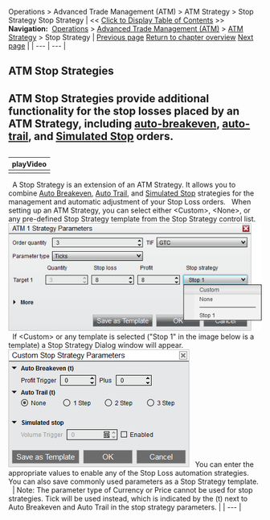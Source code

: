 ﻿
Operations \> Advanced Trade Management (ATM) \> ATM Strategy \> Stop Strategy
Stop Strategy
| \<\< [Click to Display Table of Contents](stop_strategy.md) \>\> **Navigation:**     [Operations](operations.md) \> [Advanced Trade Management (ATM)](advanced_trade_management_atm.md) \> [ATM Strategy](atm_strategy.md) \> Stop Strategy | [Previous page](atm_strategy_selection_mode.md) [Return to chapter overview](atm_strategy.md) [Next page](auto_breakeven.md) |
| --- | --- |
## ATM Stop Strategies
## ATM Stop Strategies provide additional functionality for the stop losses placed by an ATM Strategy, including [auto\-breakeven](auto_breakeven.md), [auto\-trail](auto_trail.md), and [Simulated Stop](simulated_stop_orders.md) orders.
## 
| playVideo |
| --- |
|  |

 
A Stop Strategy is an extension of an ATM Strategy. It allows you to combine [Auto Breakeven](auto_breakeven.md), [Auto Trail](auto_trail.md), and [Simulated Stop](simulated_stop_orders.md) strategies for the management and automatic adjustment of your Stop Loss orders.
 
When setting up an ATM Strategy, you can select either \<Custom\>, \<None\>, or any pre\-defined Stop Strategy template from the Stop Strategy control list.
 
![ATM_16](atm_16.png)
 
If \<Custom\> or any template is selected ("Stop 1" in the image below is a template) a Stop Strategy Dialog window will appear.
 
![ATM_16_StopStrat](atm_16_stopstrat.png)
 
You can enter the appropriate values to enable any of the Stop Loss automation strategies. You can also save commonly used parameters as a Stop Strategy template.
 
| Note: The parameter type of Currency or Price cannot be used for stop strategies. Tick will be used instead, which is indicated by the (t) next to Auto Breakeven and Auto Trail in the stop strategy parameters. |
| --- |
